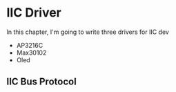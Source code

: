 # IIC Driver

In this chapter, I'm going to write three drivers for IIC dev

- AP3216C
- Max30102
- Oled

## IIC Bus Protocol

































